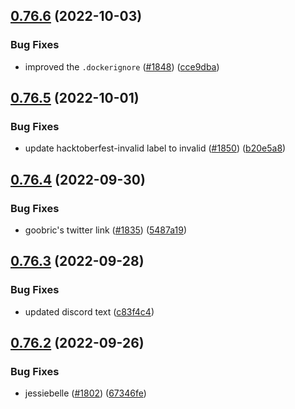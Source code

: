 ## [0.76.6](https://github.com/EddieHubCommunity/LinkFree/compare/v0.76.5...v0.76.6) (2022-10-03)


### Bug Fixes

* improved the `.dockerignore` ([#1848](https://github.com/EddieHubCommunity/LinkFree/issues/1848)) ([cce9dba](https://github.com/EddieHubCommunity/LinkFree/commit/cce9dba37cb17c43ddec9471b1a4323899ceac3a))



## [0.76.5](https://github.com/EddieHubCommunity/LinkFree/compare/v0.76.4...v0.76.5) (2022-10-01)


### Bug Fixes

* update hacktoberfest-invalid label to invalid ([#1850](https://github.com/EddieHubCommunity/LinkFree/issues/1850)) ([b20e5a8](https://github.com/EddieHubCommunity/LinkFree/commit/b20e5a86e5904a661b9612ea492d526988d5eda3))



## [0.76.4](https://github.com/EddieHubCommunity/LinkFree/compare/v0.76.3...v0.76.4) (2022-09-30)


### Bug Fixes

* goobric's twitter link ([#1835](https://github.com/EddieHubCommunity/LinkFree/issues/1835)) ([5487a19](https://github.com/EddieHubCommunity/LinkFree/commit/5487a19571a564f6e8e4a05000f909cee3bd9493))



## [0.76.3](https://github.com/EddieHubCommunity/LinkFree/compare/v0.76.2...v0.76.3) (2022-09-28)


### Bug Fixes

* updated discord text ([c83f4c4](https://github.com/EddieHubCommunity/LinkFree/commit/c83f4c40ecce6c5a269d922bf179a46c55627c9a))



## [0.76.2](https://github.com/EddieHubCommunity/LinkFree/compare/v0.76.1...v0.76.2) (2022-09-26)


### Bug Fixes

* jessiebelle ([#1802](https://github.com/EddieHubCommunity/LinkFree/issues/1802)) ([67346fe](https://github.com/EddieHubCommunity/LinkFree/commit/67346fe2be2276654a33eeb0548e136b8ec0a21e))



